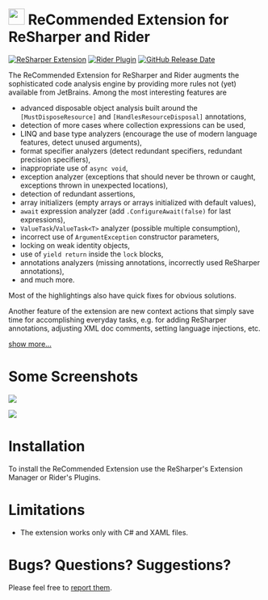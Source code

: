 ﻿# <img src="Images/Icon.png" width="32" height="32" /> ReCommended Extension for ReSharper and Rider
[![ReSharper Extension](https://img.shields.io/resharper/v/Prodot.ReCommendedExtension.svg?label=ReSharper%20Extension)](https://plugins.jetbrains.com/plugin/11646-recommended-extension-for-resharper) [![Rider Plugin](https://img.shields.io/jetbrains/plugin/v/26815?label=Rider%20Plugin)](https://plugins.jetbrains.com/plugin/26815-recommended-extension) [![GitHub Release Date](https://img.shields.io/github/release-date/prodot/ReCommended-Extension?label=Release%20Date&color=darkorange)](https://github.com/prodot/ReCommended-Extension/releases)

The ReCommended Extension for ReSharper and Rider augments the sophisticated code analysis engine by providing more rules not (yet) available from JetBrains. Among the most interesting features are

- advanced disposable object analysis built around the `[MustDisposeResource]` and `[HandlesResourceDisposal]` annotations,
- detection of more cases where collection expressions can be used,
- LINQ and base type analyzers (encourage the use of modern language features, detect unused arguments),
- format specifier analyzers (detect redundant specifiers, redundant precision specifiers),
- inappropriate use of `async void`,
- exception analyzer (exceptions that should never be thrown or caught, exceptions thrown in unexpected locations),
- detection of redundant assertions,
- array initializers (empty arrays or arrays initialized with default values),
- `await` expression analyzer (add `.ConfigureAwait(false)` for last expressions),
- `ValueTask`/`ValueTask<T>` analyzer (possible multiple consumption),
- incorrect use of `ArgumentException` constructor parameters,
- locking on weak identity objects,
- use of `yield return` inside the `lock` blocks,
- annotations analyzers (missing annotations, incorrectly used ReSharper annotations),
- and much more.

Most of the highlightings also have quick fixes for obvious solutions.

Another feature of the extension are new context actions that simply save time for accomplishing everyday tasks, e.g. for adding ReSharper annotations, adjusting XML doc comments, setting language injections, etc.

[show more...](https://github.com/prodot/ReCommended-Extension/wiki)

# Some Screenshots

![](Images/MulitpleConsumption.png)

![](Images/RedundantAssertion.png)

# Installation

To install the ReCommended Extension use the ReSharper's Extension Manager or Rider's Plugins.

# Limitations

- The extension works only with C# and XAML files.

# Bugs? Questions? Suggestions?

Please feel free to [report them](https://github.com/prodot/ReCommended-Extension/issues).
